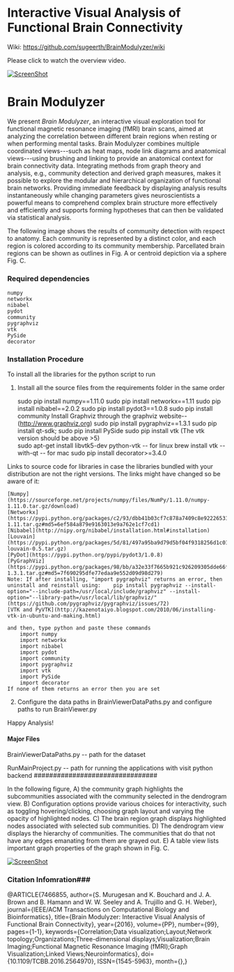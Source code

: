 # Interactive Visual Analysis of Functional Brain Connectivity #

Wiki: https://github.com/sugeerth/BrainModulyzer/wiki

Please click to watch the overview video.

[![ScreenShot](http://s32.postimg.org/mqw3ainkl/Architecture_Diag_Page_1.jpg)](https://vimeo.com/165523412)

# Brain Modulyzer #
We present *Brain Modulyzer*, an interactive visual exploration tool for functional magnetic resonance imaging (fMRI) brain scans, aimed at analyzing the correlation between different brain regions when resting or when performing mental tasks. Brain Modulyzer combines multiple coordinated views---such as heat maps, node link diagrams and anatomical views---using brushing and linking to provide an anatomical context for brain connectivity data. Integrating methods from graph theory and analysis, e.g., community detection and derived graph measures, makes it possible to explore the modular and hierarchical organization of functional brain networks. Providing immediate feedback by displaying analysis results instantaneously while changing parameters gives neuroscientists a powerful means to comprehend complex brain structure more effectively and efficiently and supports forming hypotheses that can then be validated via statistical analysis.

The following image shows the results of community detection with respect to anatomy. Each community is represented by a distinct color, and each region is colored according to its community
membership. Parcellated brain regions can be shown as outlines in Fig. A or
centroid depiction via a sphere Fig. C.

<!--![ScreenShot](http://s32.postimg.org/blbh7yllh/Anatomical_Diagram_Page_1.jpg)-->

### Required dependencies ###
    numpy
    networkx
    nibabel
    pydot
    community
    pygraphviz
    vtk
    PySide
    decorator


### Installation Procedure ###

To install all the libraries for the python script to run

1) Install all the source files from the requirements folder in the same order

	sudo pip install numpy==1.11.0
	sudo pip install networkx==1.11
	sudo pip install nibabel==2.0.2
	sudo pip install pydot3==1.0.8
	sudo pip install community
		Install Graphviz through the graphviz website--(http://www.graphviz.org)
	sudo pip install pygraphviz==1.3.1 
	sudo pip install qt-sdk; sudo pip install PySide
	sudo pip install vtk (The vtk version should be above >5)	
		sudo apt-get install libvtk5-dev python-vtk -- for linux
		brew install vtk --with-qt -- for mac
	sudo pip install decorator>=3.4.0

Links to source code for libraries in case the libraries bundled with your distribution are not the right versions. The links might have changed so be aware of it:

	[Numpy](https://sourceforge.net/projects/numpy/files/NumPy/1.11.0/numpy-1.11.0.tar.gz/download)
	[Networkx](https://pypi.python.org/packages/c2/93/dbb41b03cf7c878a7409c8e92226531f840a423c9309ea534873a83c9192/networkx-1.11.tar.gz#md5=6ef584a879e9163013e9a762e1cf7cd1)
	[Nibabel](http://nipy.org/nibabel/installation.html#installation) 
	[Louvain](https://pypi.python.org/packages/5d/81/497a95ba9d79d5bf04f9318256d1c0102329dd6a77b9d1e4dd84871e1089/python-louvain-0.5.tar.gz)
	[PyDot](https://pypi.python.org/pypi/pydot3/1.0.8)
	[PyGraphViz](https://pypi.python.org/packages/98/bb/a32e33f7665b921c926209305dde66fe41003a4ad934b10efb7c1211a419/pygraphviz-1.3.1.tar.gz#md5=7f690295dfe77edaa9e552d09d98d279)
	Note: If after installing, "import pygraphviz" returns an error, then uninstall and reinstall using: 	pip install pygraphviz --install-option="--include-path=/usr/local/include/graphviz" --install-option="--library-path=/usr/local/lib/graphviz/" (https://github.com/pygraphviz/pygraphviz/issues/72)
	[VTK and PyVTK](http://kazenotaiyo.blogspot.com/2010/06/installing-vtk-in-ubuntu-and-making.html)

	and then, type python and paste these commands
		import numpy
		import networkx
		import nibabel
		import pydot
		import community 
		import pygraphviz
		import vtk
		import PySide
		import decorator
	If none of them returns an error then you are set

2)	Configure the data paths in BrainViewerDataPaths.py 
	and configure paths to run BrainViewer.py   


Happy Analysis! 

#### Major Files ####
BrainViewerDataPaths.py -- path for the dataset

RunMainProject.py -- path for running the applications with visit python backend
################################

In the following figure, 
    A) the community graph highlights the subcommunities associated with the community selected in the dendrogram view. 
    B) Configuration options provide various choices for interactivity, such as toggling hovering/clicking, choosing graph layout and varying the opacity of highlighted nodes. 
    C) The brain region graph displays highlighted nodes associated with selected sub communities.
    D) The dendrogram view displays the hierarchy of communities. The communities that do that not have any edges emanating from them are grayed out.
    E) A table view lists important graph properties of the graph shown in Fig. C.

[![ScreenShot](http://s32.postimg.org/7zro1qnrp/Visual_Tool_Page_1.jpg)]()


### Citation Infomration###
@ARTICLE{7466855, 
author={S. Murugesan and K. Bouchard and J. A. Brown and B. Hamann and W. W. Seeley and A. Trujillo and G. H. Weber}, 
journal={IEEE/ACM Transactions on Computational Biology and Bioinformatics}, 
title={Brain Modulyzer: Interactive Visual Analysis of Functional Brain Connectivity}, 
year={2016}, 
volume={PP}, 
number={99}, 
pages={1-1}, 
keywords={Correlation;Data visualization;Layout;Network topology;Organizations;Three-dimensional displays;Visualization;Brain Imaging;Functional Magnetic Resonance Imaging (fMRI);Graph Visualization;Linked Views;Neuroinformatics}, 
doi={10.1109/TCBB.2016.2564970}, 
ISSN={1545-5963}, 
month={},}

<!--![ScreenShot](http://s32.postimg.org/f3a3uyms5/Teaser_CGraph_View_Page_1.jpg)-->
